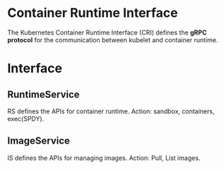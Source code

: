 # Container Runtime Interface

The Kubernetes Container Runtime Interface (CRI) defines the **gRPC protocol** for the communication between kubelet and container runtime.  


# Interface

## RuntimeService  

RS defines the APIs for container runtime. Action: sandbox, containers, exec(SPDY).    

## ImageService  

IS defines the APIs for managing images. Action: Pull, List images.   

